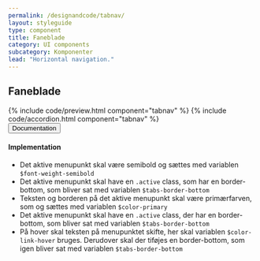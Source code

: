 ```yaml
---
permalink: /designandcode/tabnav/
layout: styleguide
type: component
title: Faneblade
category: UI components
subcategory: Komponenter
lead: "Horizontal navigation."
---
```

<h2>Faneblade</h2>
{% include code/preview.html component="tabnav" %}
{% include code/accordion.html component="tabnav" %}
<div class="accordion-bordered">
  <button class="button-unstyled accordion-button"
      aria-expanded="true" aria-controls="sidenav-docs">
    Documentation
  </button>
  <div id="sidenav-docs" aria-hidden="false" class="accordion-content">
    <h4 class="heading">Implementation</h4>
    <ul class="content-list">
      <li>Det aktive menupunkt skal være semibold og sættes med variablen <code>$font-weight-semibold</code></li>
      <li>Det aktive menupunkt skal have en <code>.active</code> class, som har en border-bottom, som bliver sat med variablen <code>$tabs-border-bottom</code></li>
      <li>Teksten og borderen på det aktive menupunkt skal være primærfarven, som og sættes med variablen <code>$color-primary</code></li>
      <li>Det aktive menupunkt skal have en <code>.active</code> class, der har en border-bottom, som bliver sat med variablen <code>$tabs-border-bottom</code></li>
      <li>På hover skal teksten på menupunktet skifte, her skal variablen <code>$color-link-hover</code> bruges. Derudover skal der tiføjes en border-bottom, som igen bliver sat med variablen <code>$tabs-border-bottom</code></li> 
    </ul>
  </div>
</div>